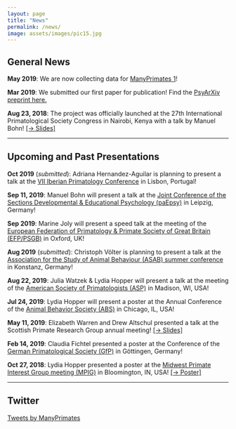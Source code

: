 ```yaml
---
layout: page
title: "News"
permalink: /news/
image: assets/images/pic15.jpg
---
```


## General News

**May 2019**: We are now collecting data for [ManyPrimates 1](/mp1)!

**Mar 2019**: We submitted our first paper for publication! Find the [PsyArXiv preprint here.](https://psyarxiv.com/3xu7q/)

**Aug 23, 2018**: The project was officially launched at the 27th International Primatological Society Congress in Nairobi, Kenya with a talk by Manuel Bohn! [[&rarr;&nbsp;Slides]](/assets/conferences/IPS2018_Bohn.pdf)

***

## Upcoming and Past Presentations

**Oct 2019** (*submitted*): Adriana Hernandez-Aguilar is planning to present a talk at the [VII Iberian Primatology Conference](https://7cip.apprimatologia.pt) in Lisbon, Portugal!

**Sep 11, 2019**: Manuel Bohn will present a talk at the [Joint Conference of the Sections Developmental & Educational Psychology (paEpsy)](http://paepsy-meeting.de/) in Leipzig, Germany!

**Sep 2019**: Marine Joly will present a speed talk at the meeting of the [European Federation of Primatology & Primate Society of Great Britain (EFP/PSGB)](https://www.efp-psgb2019.com/) in Oxford, UK!

**Aug 2019** (*submitted*): Christoph Völter is planning to present a talk at the [Association for the Study of Animal Behaviour (ASAB) summer conference](https://www.uni-konstanz.de/asab-summer-2019/) in Konstanz, Germany!

**Aug 22, 2019**: Julia Watzek & Lydia Hopper will present a talk at the meeting of the [American Society of Primatologists (ASP)](https://asp.org/meetings/conference.cfm) in Madison, WI, USA!

**Jul 24, 2019**: Lydia Hopper will present a poster at the Annual Conference of the [Animal Behavior Society (ABS)](http://www.animalbehaviorsociety.org/2019/) in Chicago, IL, USA!

**May 11, 2019**: Elizabeth Warren and Drew Altschul presented a talk at the Scottish Primate Research Group annual meeting! [[&rarr;&nbsp;Slides]](/assets/conferences/SPRG2019_Warren_Altschul.pdf)

**Feb 14, 2019**: Claudia Fichtel presented a poster at the Conference of the [German Primatological Society (GfP)](https://www.gf-primatologie.de/english/meetings) in Göttingen, Germany! 

**Oct 27, 2018**: Lydia Hopper presented a poster at the [Midwest Primate Interest Group meeting (MPIG)](https://midwestprimates.org) in Bloomington, IN, USA! [[&rarr; Poster]](/assets/conferences/MPIG2018_Hopper.pdf)

***

## Twitter

<a class="twitter-timeline" data-width="400" data-height="600" data-theme="light" data-link-color="#1AA82B" href="https://twitter.com/ManyPrimates?ref_src=twsrc%5Etfw">Tweets by ManyPrimates</a> <script async src="https://platform.twitter.com/widgets.js" charset="utf-8"></script>


